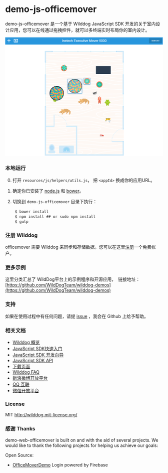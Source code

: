 
# demo-js-officemover
demo-js-officemover 是一个基于 Wilddog JavaScript SDK 开发的关于室内设计应用，您可以在线通过拖拽控件，就可以多终端实时布局你的室内设计。

![screenshot of office mover](mover.png)

### 本地运行

0. 打开 `resources/js/helpers/utils.js`， 把 `<appId>` 换成你的应用URL。
0. 确定你已安装了 [node.js](http://nodejs.org/) 和 [bower](http://bower.io/)。
0. 切换到 `demo-js-officemover` 目录下执行：

        $ bower install
        $ npm install ## or sudo npm install
        $ gulp


### 注册 Wilddog

officemover 需要 Wilddog 来同步和存储数据。您可以在这里[注册](https://www.wilddog.com/my-account/signup)一个免费帐户。

### 更多示例

这里分类汇总了 WildDog平台上的示例程序和开源应用，　链接地址：[https://github.com/WildDogTeam/wilddog-demos](https://github.com/WildDogTeam/wilddog-demos)

### 支持
如果在使用过程中有任何问题，请提 [issue](https://github.com/WildDogTeam/demo-js-officemover/issues) ，我会在 Github 上给予帮助。

### 相关文档

* [Wilddog 概览](https://z.wilddog.com/overview/guide)
* [JavaScript SDK快速入门](https://z.wilddog.com/web/quickstart)
* [JavaScript SDK 开发向导](https://z.wilddog.com/web/guide/1)
* [JavaScript SDK API](https://z.wilddog.com/web/api)
* [下载页面](https://www.wilddog.com/download/)
* [Wilddog FAQ](https://z.wilddog.com/faq/qa)
* [新浪微博开放平台](http://open.weibo.com/)
* [QQ 互联](http://connect.qq.com/)
* [微信开放平台](https://open.weixin.qq.com/)

### License
MIT
http://wilddog.mit-license.org/

### 感谢 Thanks

demo-web-officemover is built on and with the aid of several  projects. We would like to thank the following projects for helping us achieve our goals:

Open Source:

* [OfficeMoverDemo](https://github.com/firebase/office-mover-5000/tree/master/web) Login powered by Firebase